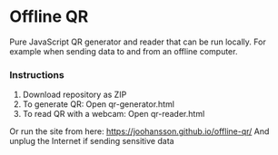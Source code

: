 # Offline QR
Pure JavaScript QR generator and reader that can be run locally. For example when sending data to and from an offline computer.

### Instructions
1. Download repository as ZIP
2. To generate QR: Open qr-generator.html
3. To read QR with a webcam: Open qr-reader.html

Or run the site from here: https://joohansson.github.io/offline-qr/
And unplug the Internet if sending sensitive data
